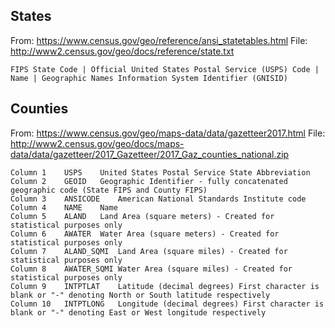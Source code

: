 ## States

From: https://www.census.gov/geo/reference/ansi_statetables.html
File: http://www2.census.gov/geo/docs/reference/state.txt

```
FIPS State Code | Official United States Postal Service (USPS) Code | Name | Geographic Names Information System Identifier (GNISID)
```

## Counties

From: https://www.census.gov/geo/maps-data/data/gazetteer2017.html
File: http://www2.census.gov/geo/docs/maps-data/data/gazetteer/2017_Gazetteer/2017_Gaz_counties_national.zip

```
Column 1	USPS	United States Postal Service State Abbreviation
Column 2	GEOID	Geographic Identifier - fully concatenated geographic code (State FIPS and County FIPS)
Column 3	ANSICODE	American National Standards Institute code
Column 4	NAME	Name
Column 5	ALAND	Land Area (square meters) - Created for statistical purposes only
Column 6	AWATER	Water Area (square meters) - Created for statistical purposes only
Column 7	ALAND_SQMI	Land Area (square miles) - Created for statistical purposes only
Column 8	AWATER_SQMI	Water Area (square miles) - Created for statistical purposes only
Column 9	INTPTLAT	Latitude (decimal degrees) First character is blank or "-" denoting North or South latitude respectively
Column 10	INTPTLONG	Longitude (decimal degrees) First character is blank or "-" denoting East or West longitude respectively
```
